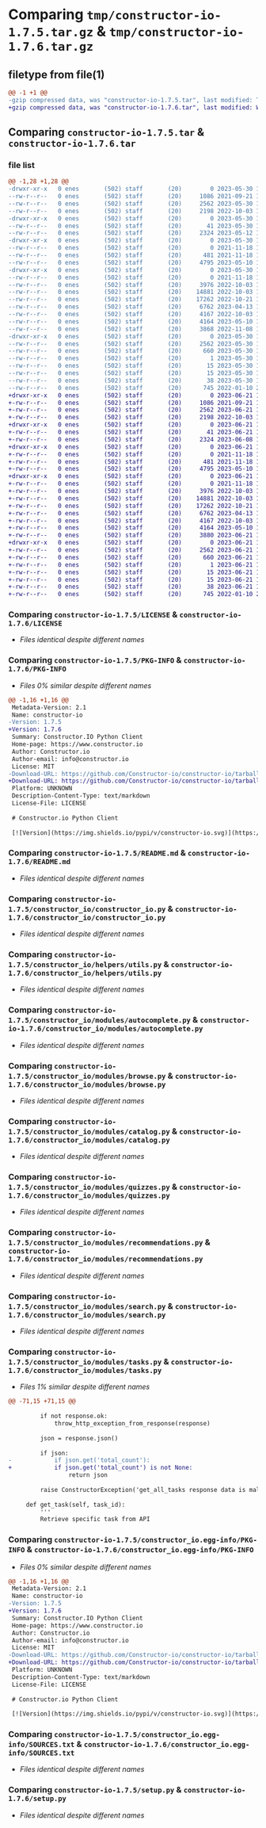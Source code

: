 # Comparing `tmp/constructor-io-1.7.5.tar.gz` & `tmp/constructor-io-1.7.6.tar.gz`

## filetype from file(1)

```diff
@@ -1 +1 @@
-gzip compressed data, was "constructor-io-1.7.5.tar", last modified: Tue May 30 17:20:00 2023, max compression
+gzip compressed data, was "constructor-io-1.7.6.tar", last modified: Wed Jun 21 16:52:14 2023, max compression
```

## Comparing `constructor-io-1.7.5.tar` & `constructor-io-1.7.6.tar`

### file list

```diff
@@ -1,28 +1,28 @@
-drwxr-xr-x   0 enes       (502) staff       (20)        0 2023-05-30 17:20:00.168801 constructor-io-1.7.5/
--rw-r--r--   0 enes       (502) staff       (20)     1086 2021-09-21 17:57:12.000000 constructor-io-1.7.5/LICENSE
--rw-r--r--   0 enes       (502) staff       (20)     2562 2023-05-30 17:20:00.168579 constructor-io-1.7.5/PKG-INFO
--rw-r--r--   0 enes       (502) staff       (20)     2198 2022-10-03 13:13:47.000000 constructor-io-1.7.5/README.md
-drwxr-xr-x   0 enes       (502) staff       (20)        0 2023-05-30 17:20:00.165478 constructor-io-1.7.5/constructor_io/
--rw-r--r--   0 enes       (502) staff       (20)       41 2023-05-30 17:19:55.000000 constructor-io-1.7.5/constructor_io/__init__.py
--rw-r--r--   0 enes       (502) staff       (20)     2324 2023-05-12 17:10:29.000000 constructor-io-1.7.5/constructor_io/constructor_io.py
-drwxr-xr-x   0 enes       (502) staff       (20)        0 2023-05-30 17:20:00.166871 constructor-io-1.7.5/constructor_io/helpers/
--rw-r--r--   0 enes       (502) staff       (20)        0 2021-11-18 19:33:38.000000 constructor-io-1.7.5/constructor_io/helpers/__init__.py
--rw-r--r--   0 enes       (502) staff       (20)      481 2021-11-18 19:33:38.000000 constructor-io-1.7.5/constructor_io/helpers/exception.py
--rw-r--r--   0 enes       (502) staff       (20)     4795 2023-05-10 19:05:41.000000 constructor-io-1.7.5/constructor_io/helpers/utils.py
-drwxr-xr-x   0 enes       (502) staff       (20)        0 2023-05-30 17:20:00.168317 constructor-io-1.7.5/constructor_io/modules/
--rw-r--r--   0 enes       (502) staff       (20)        0 2021-11-18 19:33:38.000000 constructor-io-1.7.5/constructor_io/modules/__init__.py
--rw-r--r--   0 enes       (502) staff       (20)     3976 2022-10-03 13:13:47.000000 constructor-io-1.7.5/constructor_io/modules/autocomplete.py
--rw-r--r--   0 enes       (502) staff       (20)    14881 2022-10-03 13:13:47.000000 constructor-io-1.7.5/constructor_io/modules/browse.py
--rw-r--r--   0 enes       (502) staff       (20)    17262 2022-10-21 17:16:45.000000 constructor-io-1.7.5/constructor_io/modules/catalog.py
--rw-r--r--   0 enes       (502) staff       (20)     6762 2023-04-13 18:25:13.000000 constructor-io-1.7.5/constructor_io/modules/quizzes.py
--rw-r--r--   0 enes       (502) staff       (20)     4167 2022-10-03 13:13:47.000000 constructor-io-1.7.5/constructor_io/modules/recommendations.py
--rw-r--r--   0 enes       (502) staff       (20)     4164 2023-05-10 18:53:45.000000 constructor-io-1.7.5/constructor_io/modules/search.py
--rw-r--r--   0 enes       (502) staff       (20)     3868 2022-11-08 15:58:41.000000 constructor-io-1.7.5/constructor_io/modules/tasks.py
-drwxr-xr-x   0 enes       (502) staff       (20)        0 2023-05-30 17:20:00.166344 constructor-io-1.7.5/constructor_io.egg-info/
--rw-r--r--   0 enes       (502) staff       (20)     2562 2023-05-30 17:20:00.000000 constructor-io-1.7.5/constructor_io.egg-info/PKG-INFO
--rw-r--r--   0 enes       (502) staff       (20)      660 2023-05-30 17:20:00.000000 constructor-io-1.7.5/constructor_io.egg-info/SOURCES.txt
--rw-r--r--   0 enes       (502) staff       (20)        1 2023-05-30 17:20:00.000000 constructor-io-1.7.5/constructor_io.egg-info/dependency_links.txt
--rw-r--r--   0 enes       (502) staff       (20)       15 2023-05-30 17:20:00.000000 constructor-io-1.7.5/constructor_io.egg-info/requires.txt
--rw-r--r--   0 enes       (502) staff       (20)       15 2023-05-30 17:20:00.000000 constructor-io-1.7.5/constructor_io.egg-info/top_level.txt
--rw-r--r--   0 enes       (502) staff       (20)       38 2023-05-30 17:20:00.168876 constructor-io-1.7.5/setup.cfg
--rw-r--r--   0 enes       (502) staff       (20)      745 2022-01-10 22:25:09.000000 constructor-io-1.7.5/setup.py
+drwxr-xr-x   0 enes       (502) staff       (20)        0 2023-06-21 16:52:14.160166 constructor-io-1.7.6/
+-rw-r--r--   0 enes       (502) staff       (20)     1086 2021-09-21 17:57:12.000000 constructor-io-1.7.6/LICENSE
+-rw-r--r--   0 enes       (502) staff       (20)     2562 2023-06-21 16:52:14.159996 constructor-io-1.7.6/PKG-INFO
+-rw-r--r--   0 enes       (502) staff       (20)     2198 2022-10-03 13:13:47.000000 constructor-io-1.7.6/README.md
+drwxr-xr-x   0 enes       (502) staff       (20)        0 2023-06-21 16:52:14.156385 constructor-io-1.7.6/constructor_io/
+-rw-r--r--   0 enes       (502) staff       (20)       41 2023-06-21 16:52:01.000000 constructor-io-1.7.6/constructor_io/__init__.py
+-rw-r--r--   0 enes       (502) staff       (20)     2324 2023-06-08 14:52:00.000000 constructor-io-1.7.6/constructor_io/constructor_io.py
+drwxr-xr-x   0 enes       (502) staff       (20)        0 2023-06-21 16:52:14.157846 constructor-io-1.7.6/constructor_io/helpers/
+-rw-r--r--   0 enes       (502) staff       (20)        0 2021-11-18 19:33:38.000000 constructor-io-1.7.6/constructor_io/helpers/__init__.py
+-rw-r--r--   0 enes       (502) staff       (20)      481 2021-11-18 19:33:38.000000 constructor-io-1.7.6/constructor_io/helpers/exception.py
+-rw-r--r--   0 enes       (502) staff       (20)     4795 2023-05-10 19:05:41.000000 constructor-io-1.7.6/constructor_io/helpers/utils.py
+drwxr-xr-x   0 enes       (502) staff       (20)        0 2023-06-21 16:52:14.159772 constructor-io-1.7.6/constructor_io/modules/
+-rw-r--r--   0 enes       (502) staff       (20)        0 2021-11-18 19:33:38.000000 constructor-io-1.7.6/constructor_io/modules/__init__.py
+-rw-r--r--   0 enes       (502) staff       (20)     3976 2022-10-03 13:13:47.000000 constructor-io-1.7.6/constructor_io/modules/autocomplete.py
+-rw-r--r--   0 enes       (502) staff       (20)    14881 2022-10-03 13:13:47.000000 constructor-io-1.7.6/constructor_io/modules/browse.py
+-rw-r--r--   0 enes       (502) staff       (20)    17262 2022-10-21 17:16:45.000000 constructor-io-1.7.6/constructor_io/modules/catalog.py
+-rw-r--r--   0 enes       (502) staff       (20)     6762 2023-04-13 18:25:13.000000 constructor-io-1.7.6/constructor_io/modules/quizzes.py
+-rw-r--r--   0 enes       (502) staff       (20)     4167 2022-10-03 13:13:47.000000 constructor-io-1.7.6/constructor_io/modules/recommendations.py
+-rw-r--r--   0 enes       (502) staff       (20)     4164 2023-05-10 18:53:45.000000 constructor-io-1.7.6/constructor_io/modules/search.py
+-rw-r--r--   0 enes       (502) staff       (20)     3880 2023-06-21 16:51:54.000000 constructor-io-1.7.6/constructor_io/modules/tasks.py
+drwxr-xr-x   0 enes       (502) staff       (20)        0 2023-06-21 16:52:14.157288 constructor-io-1.7.6/constructor_io.egg-info/
+-rw-r--r--   0 enes       (502) staff       (20)     2562 2023-06-21 16:52:14.000000 constructor-io-1.7.6/constructor_io.egg-info/PKG-INFO
+-rw-r--r--   0 enes       (502) staff       (20)      660 2023-06-21 16:52:14.000000 constructor-io-1.7.6/constructor_io.egg-info/SOURCES.txt
+-rw-r--r--   0 enes       (502) staff       (20)        1 2023-06-21 16:52:14.000000 constructor-io-1.7.6/constructor_io.egg-info/dependency_links.txt
+-rw-r--r--   0 enes       (502) staff       (20)       15 2023-06-21 16:52:14.000000 constructor-io-1.7.6/constructor_io.egg-info/requires.txt
+-rw-r--r--   0 enes       (502) staff       (20)       15 2023-06-21 16:52:14.000000 constructor-io-1.7.6/constructor_io.egg-info/top_level.txt
+-rw-r--r--   0 enes       (502) staff       (20)       38 2023-06-21 16:52:14.160220 constructor-io-1.7.6/setup.cfg
+-rw-r--r--   0 enes       (502) staff       (20)      745 2022-01-10 22:25:09.000000 constructor-io-1.7.6/setup.py
```

### Comparing `constructor-io-1.7.5/LICENSE` & `constructor-io-1.7.6/LICENSE`

 * *Files identical despite different names*

### Comparing `constructor-io-1.7.5/PKG-INFO` & `constructor-io-1.7.6/PKG-INFO`

 * *Files 0% similar despite different names*

```diff
@@ -1,16 +1,16 @@
 Metadata-Version: 2.1
 Name: constructor-io
-Version: 1.7.5
+Version: 1.7.6
 Summary: Constructor.IO Python Client
 Home-page: https://www.constructor.io
 Author: Constructor.io
 Author-email: info@constructor.io
 License: MIT
-Download-URL: https://github.com/Constructor-io/constructor-io/tarball/1.7.5
+Download-URL: https://github.com/Constructor-io/constructor-io/tarball/1.7.6
 Platform: UNKNOWN
 Description-Content-Type: text/markdown
 License-File: LICENSE
 
 # Constructor.io Python Client
 
 [![Version](https://img.shields.io/pypi/v/constructor-io.svg)](https://pypi.python.org/pypi/constructor-io)
```

### Comparing `constructor-io-1.7.5/README.md` & `constructor-io-1.7.6/README.md`

 * *Files identical despite different names*

### Comparing `constructor-io-1.7.5/constructor_io/constructor_io.py` & `constructor-io-1.7.6/constructor_io/constructor_io.py`

 * *Files identical despite different names*

### Comparing `constructor-io-1.7.5/constructor_io/helpers/utils.py` & `constructor-io-1.7.6/constructor_io/helpers/utils.py`

 * *Files identical despite different names*

### Comparing `constructor-io-1.7.5/constructor_io/modules/autocomplete.py` & `constructor-io-1.7.6/constructor_io/modules/autocomplete.py`

 * *Files identical despite different names*

### Comparing `constructor-io-1.7.5/constructor_io/modules/browse.py` & `constructor-io-1.7.6/constructor_io/modules/browse.py`

 * *Files identical despite different names*

### Comparing `constructor-io-1.7.5/constructor_io/modules/catalog.py` & `constructor-io-1.7.6/constructor_io/modules/catalog.py`

 * *Files identical despite different names*

### Comparing `constructor-io-1.7.5/constructor_io/modules/quizzes.py` & `constructor-io-1.7.6/constructor_io/modules/quizzes.py`

 * *Files identical despite different names*

### Comparing `constructor-io-1.7.5/constructor_io/modules/recommendations.py` & `constructor-io-1.7.6/constructor_io/modules/recommendations.py`

 * *Files identical despite different names*

### Comparing `constructor-io-1.7.5/constructor_io/modules/search.py` & `constructor-io-1.7.6/constructor_io/modules/search.py`

 * *Files identical despite different names*

### Comparing `constructor-io-1.7.5/constructor_io/modules/tasks.py` & `constructor-io-1.7.6/constructor_io/modules/tasks.py`

 * *Files 1% similar despite different names*

```diff
@@ -71,15 +71,15 @@
 
         if not response.ok:
             throw_http_exception_from_response(response)
 
         json = response.json()
 
         if json:
-            if json.get('total_count'):
+            if json.get('total_count') is not None:
                 return json
 
         raise ConstructorException('get_all_tasks response data is malformed')
 
     def get_task(self, task_id):
         '''
         Retrieve specific task from API
```

### Comparing `constructor-io-1.7.5/constructor_io.egg-info/PKG-INFO` & `constructor-io-1.7.6/constructor_io.egg-info/PKG-INFO`

 * *Files 0% similar despite different names*

```diff
@@ -1,16 +1,16 @@
 Metadata-Version: 2.1
 Name: constructor-io
-Version: 1.7.5
+Version: 1.7.6
 Summary: Constructor.IO Python Client
 Home-page: https://www.constructor.io
 Author: Constructor.io
 Author-email: info@constructor.io
 License: MIT
-Download-URL: https://github.com/Constructor-io/constructor-io/tarball/1.7.5
+Download-URL: https://github.com/Constructor-io/constructor-io/tarball/1.7.6
 Platform: UNKNOWN
 Description-Content-Type: text/markdown
 License-File: LICENSE
 
 # Constructor.io Python Client
 
 [![Version](https://img.shields.io/pypi/v/constructor-io.svg)](https://pypi.python.org/pypi/constructor-io)
```

### Comparing `constructor-io-1.7.5/constructor_io.egg-info/SOURCES.txt` & `constructor-io-1.7.6/constructor_io.egg-info/SOURCES.txt`

 * *Files identical despite different names*

### Comparing `constructor-io-1.7.5/setup.py` & `constructor-io-1.7.6/setup.py`

 * *Files identical despite different names*

